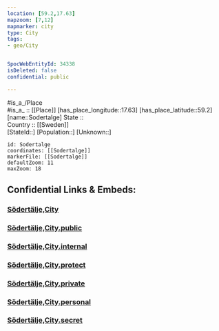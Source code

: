 ```yaml
---
location: [59.2,17.63] 
mapzoom: [7,12] 
mapmarker: city 
type: City
tags:
- geo/City


SpocWebEntityId: 34338
isDeleted: false
confidential: public

---
```

#is_a_/Place  
#is_a_ :: [[Place]] 
[has_place_longitude::17.63] 
[has_place_latitude::59.2] 
[name::Sodertalge] 
State ::  
Country :: [[Sweden]]  
[StateId::] 
[Population::] 
[Unknown::] 


```leaflet
id: Sodertalge
coordinates: [[Sodertalge]] 
markerFile: [[Sodertalge]] 
defaultZoom: 11 
maxZoom: 18
```


## Confidential Links & Embeds: 

### [Södertälje,City](/_Standards/Earth/Continent/Europe/Europe~North/Sweden/Provinces~Sweden/Stockholm,Province/counties~Stockholm/Södertälje,County/Södertälje,City.md) 

### [Södertälje,City.public](/_public/Earth/Continent/Europe/Europe~North/Sweden/Provinces~Sweden/Stockholm,Province/counties~Stockholm/Södertälje,County/Södertälje,City.public.md) 

### [Södertälje,City.internal](/_internal/Earth/Continent/Europe/Europe~North/Sweden/Provinces~Sweden/Stockholm,Province/counties~Stockholm/Södertälje,County/Södertälje,City.internal.md) 

### [Södertälje,City.protect](/_protect/Earth/Continent/Europe/Europe~North/Sweden/Provinces~Sweden/Stockholm,Province/counties~Stockholm/Södertälje,County/Södertälje,City.protect.md) 

### [Södertälje,City.private](/_private/Earth/Continent/Europe/Europe~North/Sweden/Provinces~Sweden/Stockholm,Province/counties~Stockholm/Södertälje,County/Södertälje,City.private.md) 

### [Södertälje,City.personal](/_personal/Earth/Continent/Europe/Europe~North/Sweden/Provinces~Sweden/Stockholm,Province/counties~Stockholm/Södertälje,County/Södertälje,City.personal.md) 

### [Södertälje,City.secret](/_secret/Earth/Continent/Europe/Europe~North/Sweden/Provinces~Sweden/Stockholm,Province/counties~Stockholm/Södertälje,County/Södertälje,City.secret.md)

